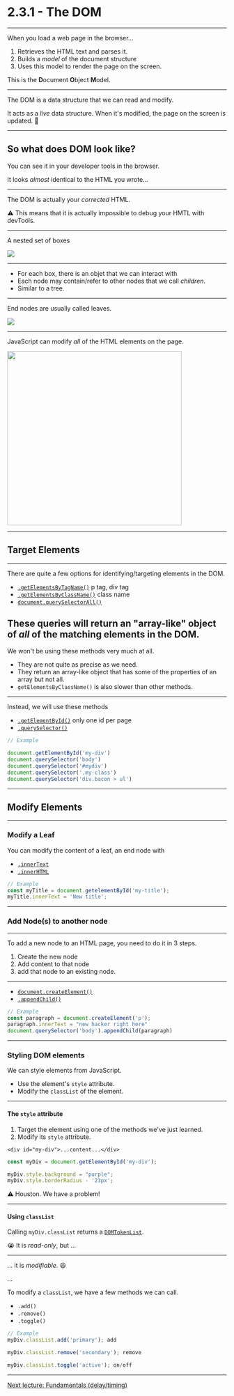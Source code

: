 # 2.3.1 - The DOM

---

When you load a web page in the browser...

1. Retrieves the HTML text and parses it.
2. Builds a _model_ of the document structure
3. Uses this model to render the page on the screen.

<Spacer size={24} />

This is the **D**ocument **O**bject **M**odel.

---

The DOM is a data structure that we can read and modify.

It acts as a _live_ data structure. When it's modified, the page on the screen is updated. 🤯

---

## So what does DOM look like?

You can see it in your developer tools in the browser.

It looks _almost_ identical to the HTML you wrote...

---

The DOM is actually your _corrected_ HTML. 

⚠️ This means that it is actually impossible to debug your HMTL with devTools.

---

A nested set of boxes

<img src="./assets/dom_example.png" />

---

- For each box, there is an objet that we can interact with
- Each node may contain/refer to other nodes that we call _children_.
- Similar to a tree.

---

End nodes are usually called leaves.

<img src="./assets/dom_tree.png" />

---

JavaScript can modify _all_ of the HTML elements on the page.

<img src=./assets/html_tree.gif style="height: 400px" />

---

## Target Elements

---

There are quite a few options for identifying/targeting elements in the DOM.

- [`.getElementsByTagName()`](https://www.w3schools.com/jsref/met_document_getelementsbytagname.asp) p tag, div tag
- [`.getElementsByClassName()`](https://www.w3schools.com/jsref/met_document_getelementsbyclassname.asp) class name
- [`document.querySelectorAll()`](https://www.w3schools.com/jsref/met_document_queryselectorall.asp)

These queries will return an "array-like" object of _all_ of the matching elements in the DOM.
---

We won't be using these methods very much at all.

- They are not quite as precise as we need.
- They return an array-like object that has some of the properties of an array but not all.
- `getElementsByClassName()` is also slower than other methods.

---

Instead, we will use these methods

- [`.getElementById()`](https://www.w3schools.com/jsref/met_document_getelementbyid.asp) only one id per page
- [`.querySelector()`](https://www.w3schools.com/jsref/met_document_queryselector.asp)

```js
// Example

document.getElementById('my-div')
document.querySelector('body')
document.querySelector('#mydiv')
document.querySelector('.my-class')
document.querySelector('div.bacon > ul')
```

---

## Modify Elements

---

### Modify a Leaf

You can modify the content of a leaf, an end node with 

- [`.innerText`](https://www.w3schools.com/jsref/prop_node_innertext.asp)
- [`.innerHTML`](https://www.w3schools.com/jsref/prop_html_innerhtml.asp) 

```js
// Example
const myTitle = document.getelementById('my-title');
myTitle.innerText = 'New title';
```

---

### Add Node(s) to another node

---

To add a new node to an HTML page, you need to do it in 3 steps.

1. Create the new node
2. Add content to that node
3. add that node to an existing node.

---

- [`document.createElement()`](https://www.w3schools.com/jsref/met_document_createelement.asp)
- [`.appendChild()`](https://www.w3schools.com/jsref/met_document_createelement.asp)

```js
// Example
const paragraph = document.createElement('p');
paragraph.innerText = "new hacker right here"
document.querySelector('body').appendChild(paragraph)
```

---

### Styling DOM elements

We can style elements from JavaScript.

- Use the element's `style` attribute.
- Modify the `classList` of the element.

---

#### The `style` attribute

1. Target the element using one of the methods we've just learned.
2. Modify its `style` attribute.

`<div id="my-div">...content...</div>`

```js
const myDiv = document.getElementById('my-div');

myDiv.style.background = "purple";
myDiv.style.borderRadius - '23px';
```

⚠️ Houston. We have a problem!

---

#### Using `classList`

Calling `myDiv.classList` returns a [`DOMTokenList`](https://developer.mozilla.org/en-US/docs/Web/API/DOMTokenList).

😭 It is _read-only_, but ...

---

... it is _modifiable_. 😃

...

To modify a `classList`, we have a few methods we can call.

- `.add()`
- `.remove()`
- `.toggle()`

```js
// Example
myDiv.classList.add('primary'); add

myDiv.classList.remove('secondary'); remove

myDiv.classList.toggle('active'); on/off
```
---

[Next lecture: Fundamentals (delay/timing)](../lecture-2-fundamentals-delay)